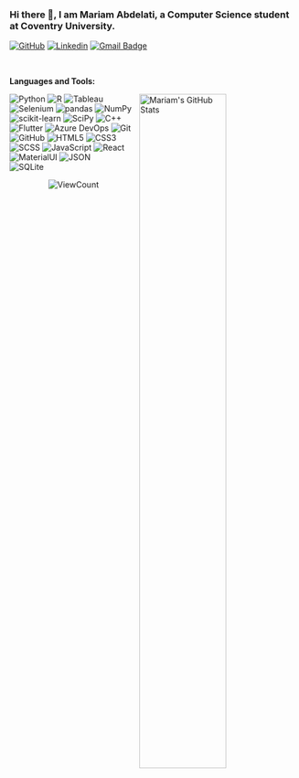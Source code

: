 <!-- Title -->
### Hi there 👋, I am Mariam Abdelati, a Computer Science student at Coventry University.

[![GitHub](https://img.shields.io/badge/-mariamabdelati-000?style=flat-square&logo=Github&logoColor=white&link=https://github.com/mariamabdelati)](https://github.com/mariamabdelati)
[![Linkedin](https://img.shields.io/badge/-mariam--abdelati-blue?style=flat-square&logo=Linkedin&logoColor=white&link=https://www.linkedin.com/in/mariam-abdelati)](https://www.linkedin.com/in/mariam-abdelati)
[![Gmail Badge](https://img.shields.io/badge/-mariamtabdelati@gmail.com-c14438?style=flat-square&logo=Gmail&logoColor=white&link=mailto:mariamtabdelati@gmail.com)](mailto:mariamtabdelati@gmail.com)

&nbsp;

**Languages and Tools:** 

<!-- Your github readme stats
You can use this api: https://github.com/anuraghazra/github-readme-stats
-->
<p>
  <a href="https://github.com/mariamabdelati">
    <img width="55%" align="right" alt="Mariam's GitHub Stats" src="https://github-readme-stats.vercel.app/api?username=mariamabdelati&show_icons=true&hide_border=true" /></a>
  
  
  ![Python](https://img.shields.io/static/v1?style=for-the-badge&message=Python&color=3776AB&logo=Python&logoColor=FFFFFF&label=)
  ![R](https://img.shields.io/static/v1?style=for-the-badge&message=R&color=276DC3&logo=R&logoColor=FFFFFF&label=)
  ![Tableau](https://img.shields.io/static/v1?style=for-the-badge&message=Tableau&color=E97627&logo=Tableau&logoColor=FFFFFF&label=)
  ![Selenium](https://img.shields.io/static/v1?style=for-the-badge&message=Selenium&color=43B02A&logo=Selenium&logoColor=FFFFFF&label=)
  ![pandas](https://img.shields.io/static/v1?style=for-the-badge&message=pandas&color=150458&logo=pandas&logoColor=FFFFFF&label=)
  ![NumPy](https://img.shields.io/static/v1?style=for-the-badge&message=NumPy&color=013243&logo=NumPy&logoColor=FFFFFF&label=)
  ![scikit-learn](https://img.shields.io/static/v1?style=for-the-badge&message=scikit-learn&color=222222&logo=scikit-learn&logoColor=F7931E&label=)
  ![SciPy](https://img.shields.io/static/v1?style=for-the-badge&message=SciPy&color=222222&logo=SciPy&logoColor=8CAAE6&label=)
  ![C++](https://img.shields.io/static/v1?style=for-the-badge&message=C%2B%2B&color=00599C&logo=C%2B%2B&logoColor=FFFFFF&label=)
  ![Flutter](https://img.shields.io/static/v1?style=for-the-badge&message=Flutter&color=02569B&logo=Flutter&logoColor=FFFFFF&label=)
  ![Azure DevOps](https://img.shields.io/static/v1?style=for-the-badge&message=Azure+DevOps&color=0078D7&logo=Azure+DevOps&logoColor=FFFFFF&label=)
  ![Git](https://img.shields.io/static/v1?style=for-the-badge&message=Git&color=F05032&logo=Git&logoColor=FFFFFF&label=)
  ![GitHub](https://img.shields.io/static/v1?style=for-the-badge&message=GitHub&color=181717&logo=GitHub&logoColor=FFFFFF&label=)
  ![HTML5](https://img.shields.io/static/v1?style=for-the-badge&message=HTML5&color=E34F26&logo=HTML5&logoColor=FFFFFF&label=)
  ![CSS3](https://img.shields.io/static/v1?style=for-the-badge&message=CSS3&color=1572B6&logo=CSS3&logoColor=FFFFFF&label=)
  ![SCSS](https://img.shields.io/static/v1?style=for-the-badge&message=SASS&color=CC6699&logo=SASS&logoColor=FFFFFF&label=)
  ![JavaScript](https://img.shields.io/badge/JavaScript-F7DF1E?style=for-the-badge&logo=javascript&logoColor=black)
  ![React](https://img.shields.io/static/v1?style=for-the-badge&message=React&color=black&logo=React&logoColor=61DAFB&label=)
  ![MaterialUI](https://img.shields.io/badge/Material--UI-0081CB?style=for-the-badge&logo=Material-ui&logoColor=white)
  ![JSON](https://img.shields.io/static/v1?style=for-the-badge&message=JSON&color=000000&logo=JSON&logoColor=FFFFFF&label=)
  <br/>
  ![SQLite](https://img.shields.io/static/v1?style=for-the-badge&message=SQLite&color=003B57&logo=SQLite&logoColor=FFFFFF&label=)
 
 
</p>

<!-- Visitors -->
<p align="center">
  <img alt="ViewCount" src="https://views.whatilearened.today/views/github/mariamabdelati/mariamabdelati.svg" />
</p>
